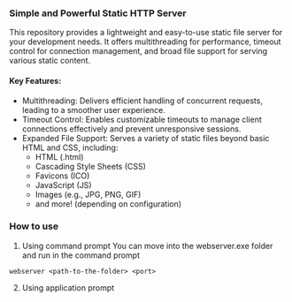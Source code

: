 ### Simple and Powerful Static HTTP Server
This repository provides a lightweight and easy-to-use static file server for your development needs. It offers multithreading for performance, timeout control for connection management, and broad file support for serving various static content.

#### Key Features:

- Multithreading: Delivers efficient handling of concurrent requests, leading to a smoother user experience.
- Timeout Control: Enables customizable timeouts to manage client connections effectively and prevent unresponsive sessions.
- Expanded File Support: Serves a variety of static files beyond basic HTML and CSS, including:
  - HTML (.html)
  - Cascading Style Sheets (CSS)
  - Favicons (ICO)
  - JavaScript (JS)
  - Images (e.g., JPG, PNG, GIF)
  - and more! (depending on configuration)

### How to use
1. Using command prompt
  You can move into the webserver.exe folder and run in the command prompt
  ```
  webserver <path-to-the-folder> <port>
  ```

2. Using application prompt
